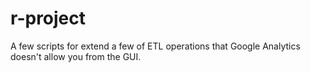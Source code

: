 # r-project
A few scripts for extend a few of ETL operations that Google Analytics doesn't allow you from the GUI.
